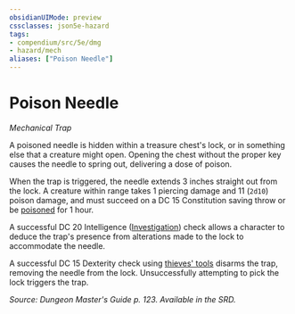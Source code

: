 ```yaml
---
obsidianUIMode: preview
cssclasses: json5e-hazard
tags:
- compendium/src/5e/dmg
- hazard/mech
aliases: ["Poison Needle"]
---
```

# Poison Needle
*Mechanical Trap*  

A poisoned needle is hidden within a treasure chest's lock, or in something else that a creature might open. Opening the chest without the proper key causes the needle to spring out, delivering a dose of poison.

When the trap is triggered, the needle extends 3 inches straight out from the lock. A creature within range takes 1 piercing damage and 11 (`2d10`) poison damage, and must succeed on a DC 15 Constitution saving throw or be [poisoned](/Systems/5e/rules/conditions.md#poisoned) for 1 hour.

A successful DC 20 Intelligence ([Investigation](/Systems/5e/rules/skills.md#Investigation)) check allows a character to deduce the trap's presence from alterations made to the lock to accommodate the needle.

A successful DC 15 Dexterity check using [thieves' tools](/Systems/5e/items/thieves-tools.md) disarms the trap, removing the needle from the lock. Unsuccessfully attempting to pick the lock triggers the trap.

*Source: Dungeon Master's Guide p. 123. Available in the SRD.*